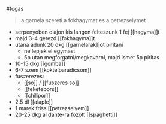 #fogas 

> a garnela szereti a fokhagymat es a petrezselymet

- serpenyoben olajon kis langon felteszunk 1 fej [[hagyma]]t
- majd 3-4 gerezd [[fokhagyma]]t
- utana adunk 20 dkg [[garnelarak]]ot piritani
	- ne lepjek el egymast
	- 5p utan megforgatni/megkavarni, majd ismet 5p piritas
- 10-15 dkg [[gomba]]
- 6-7 szem [[koktelparadicsom]]
- fuszerezes:
	- [[so]] / [[fuszeres so]]
	- [[feketebors]]
	- [[chilipor]]
- 2.5 dl [[alaple]]
- 1 marek friss [[petrezselyem]]
- 20-25 dkg al dante-ra fozott [[spaghetti]]